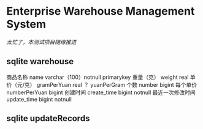 # Enterprise Warehouse Management System

*太忙了，本测试项目随缘推进*








## sqlite warehouse
商品名称 name varchar（100）notnull primarykey
重量（克） weight real 
单价（元/克） gramPerYuan real ？ yuanPerGram
个数 number bigint
每个单价 numberPerYuan bigint
创建时间 create_time bigint notnull
最近一次修改时间 update_time bigint notnull

## sqlite updateRecords
